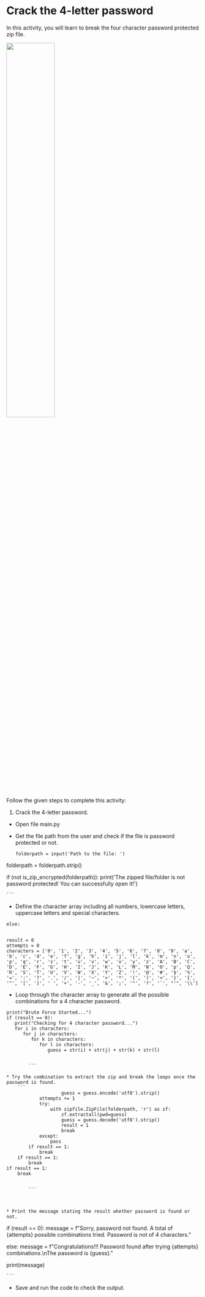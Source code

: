 Crack the 4-letter password
===================


In this activity, you will learn to break the four character password protected zip file.


<img src= "https://s3.amazonaws.com/media-p.slid.es/uploads/1525749/images/10961915/sa1.gif" width = "50%" height = "auto">


Follow the given steps to complete this activity:
1. Crack the 4-letter password.


* Open file main.py


* Get the file path from the user and check if the file is password protected or not.
	```
	folderpath = input('Path to the file: ')
folderpath = folderpath.strip()


if (not is_zip_encrypted(folderpath)):
    print('The zipped file/folder is not password protected! You can successfully open it!')


	```




* Define the character array including all numbers, lowercase letters, uppercase letters and special characters.
```
else:


result = 0  
attempts = 0  
characters = ['0', '1', '2', '3', '4', '5', '6', '7', '8', '9', 'a', 'b', 'c', 'd', 'e', 'f', 'g', 'h', 'i', 'j', 'l', 'k', 'm', 'n', 'o', 'p', 'q', 'r', 's', 't', 'u', 'v', 'w', 'x', 'y', 'z', 'A', 'B', 'C', 'D', 'E', 'F', 'G', 'H', 'I', 'J', 'K', 'L', 'M', 'N', 'O', 'p', 'Q', 'R', 'S', 'T', 'U', 'V', 'W', 'X', 'Y', 'Z', '!', '@', '#', '$', '%', '=', ':', '?', '.', '/', '|', '~', '>', '*', '(', ')', '<', '}', '{', '^', '[', ']', ' ', '+', '-', '_', '&', ';', '"', '?', '`', "'", '\\']
```
* Loop through the character array to generate all the possible combinations for a 4 character password.
```
print("Brute Force Started...")
if (result == 0):
   print("Checking for 4 character password...")
   for i in characters:
      for j in characters:
         for k in characters:
            for l in characters:
               guess = str(i) + str(j) + str(k) + str(l)


		```
   
* Try the combination to extract the zip and break the loops once the password is found.
 	```
     	            guess = guess.encode('utf8').strip()
            attempts += 1
            try:
                with zipfile.ZipFile(folderpath, 'r') as zf:
                    zf.extractall(pwd=guess)
                    guess = guess.decode('utf8').strip()
                    result = 1
                    break
            except:
                pass
        if result == 1:
            break  
    if result == 1:
        break
if result == 1:
    break


 		``` 


 
* Print the message stating the result whether password is found or not.
 ```
 if (result == 0):
     message = f"Sorry, password not found. A total of {attempts} possible combinations tried. Password is not of 4 characters."


else:
     message = f"Congratulations!!! Password found after trying {attempts} combinations.\nThe password is {guess}."
           
print(message)


 	``` 
* Save and run the code to check the output.
